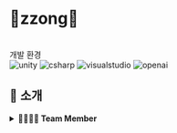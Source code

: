 # 🐶zzong🐶
<br>개발 환경</br>
<img alt="unity" src ="https://img.shields.io/badge/unity-412991.svg?&style=for-the-badge&logo=unity&logoColor=white"/>
<img alt="csharp" src ="https://img.shields.io/badge/csharp-512BD4.svg?&style=for-the-badge&logo=csharp&logoColor=white"/>
<img alt="visualstudio" src ="https://img.shields.io/badge/visualstudio-5C2D91.svg?&style=for-the-badge&logo=visualstudio&logoColor=white"/>
<img alt="openai" src ="https://img.shields.io/badge/openaio-412991.svg?&style=for-the-badge&logo=openai&logoColor=white"/>
## **🤍 소개**

<details>
<summary> <b>👨‍👨‍👧‍👦 Team Member</b></summary><br>
  
</br>
<table>
  <tr>
    <td align="center">
      <a href="https://github.com/pch229">
        <img src="https://github.com/pch229.png" width="150px;" alt="찬혁"/>
        <br />
        <sub><b>👑 박찬혁</b><br>🙋‍♂️ 인벤토리,카메라,유저움직임 담당</sub>
      </a>
    </td>
